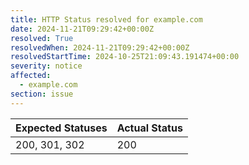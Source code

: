```yaml
---
title: HTTP Status resolved for example.com
date: 2024-11-21T09:29:42+00:00Z
resolved: True
resolvedWhen: 2024-11-21T09:29:42+00:00Z
resolvedStartTime: 2024-10-25T21:09:43.191474+00:00
severity: notice
affected:
  - example.com
section: issue
---
```


| Expected Statuses | Actual Status  |
|-------------------|----------------|
| 200, 301, 302 | 200 |
